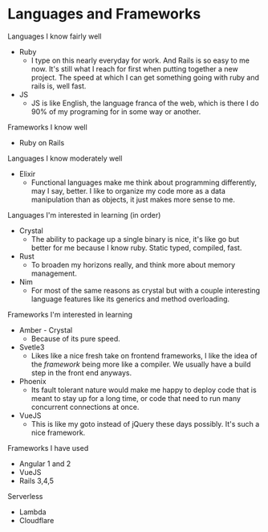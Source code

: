 # Languages and Frameworks

Languages I know fairly well
* Ruby
  * I type on this nearly everyday for work. And Rails is so easy to me now. It's still what I reach for first when putting together a new project. The speed at which I can get something going with ruby and rails is, well fast.
* JS
  * JS is like English, the language franca of the web, which is there I do 90% of my programing for in some way or another.

Frameworks I know well
* Ruby on Rails

Languages I know moderately well
* Elixir
  * Functional languages make me think about programming differently, may I say, better. I like to organize my code more as a data manipulation than as objects, it just makes more sense to me.

Languages I'm interested in learning (in order)
* Crystal
  * The ability to package up a single binary is nice, it's like go but better for me because I know ruby. Static typed, compiled, fast.
* Rust
  * To broaden my horizons really, and think more about memory management.
* Nim
  * For most of the same reasons as crystal but with a couple interesting language features like its generics and method overloading.

Frameworks I'm interested in learning
* Amber - Crystal
  * Because of its pure speed.
* Svetle3
  * Likes like a nice fresh take on frontend frameworks, I like the idea of the _framework_ being more like a compiler. We usually have a build step in the front end anyways.
* Phoenix
  * Its fault tolerant nature would make me happy to deploy code that is meant to stay up for a long time, or code that need to run many concurrent connections at once.
* VueJS
  * This is like my goto instead of jQuery these days possibly. It's such a nice framework.

Frameworks I have used
* Angular 1 and 2
* VueJS
* Rails 3,4,5

Serverless
- Lambda
- Cloudflare